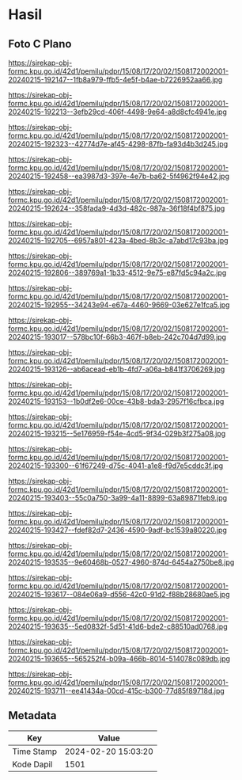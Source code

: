 # Hasil

## Foto C Plano

https://sirekap-obj-formc.kpu.go.id/42d1/pemilu/pdpr/15/08/17/20/02/1508172002001-20240215-192147--1fb8a979-ffb5-4e5f-b4ae-b7226952aa66.jpg

https://sirekap-obj-formc.kpu.go.id/42d1/pemilu/pdpr/15/08/17/20/02/1508172002001-20240215-192213--3efb29cd-406f-4498-9e64-a8d8cfc4941e.jpg

https://sirekap-obj-formc.kpu.go.id/42d1/pemilu/pdpr/15/08/17/20/02/1508172002001-20240215-192323--42774d7e-af45-4298-87fb-fa93d4b3d245.jpg

https://sirekap-obj-formc.kpu.go.id/42d1/pemilu/pdpr/15/08/17/20/02/1508172002001-20240215-192458--ea3987d3-397e-4e7b-ba62-5f4962f94e42.jpg

https://sirekap-obj-formc.kpu.go.id/42d1/pemilu/pdpr/15/08/17/20/02/1508172002001-20240215-192624--358fada9-4d3d-482c-987a-36f18f4bf875.jpg

https://sirekap-obj-formc.kpu.go.id/42d1/pemilu/pdpr/15/08/17/20/02/1508172002001-20240215-192705--6957a801-423a-4bed-8b3c-a7abd17c93ba.jpg

https://sirekap-obj-formc.kpu.go.id/42d1/pemilu/pdpr/15/08/17/20/02/1508172002001-20240215-192806--389769a1-1b33-4512-9e75-e87fd5c94a2c.jpg

https://sirekap-obj-formc.kpu.go.id/42d1/pemilu/pdpr/15/08/17/20/02/1508172002001-20240215-192955--34243e94-e67a-4460-9669-03e627e1fca5.jpg

https://sirekap-obj-formc.kpu.go.id/42d1/pemilu/pdpr/15/08/17/20/02/1508172002001-20240215-193017--578bc10f-66b3-467f-b8eb-242c704d7d99.jpg

https://sirekap-obj-formc.kpu.go.id/42d1/pemilu/pdpr/15/08/17/20/02/1508172002001-20240215-193126--ab6acead-eb1b-4fd7-a06a-b841f3706269.jpg

https://sirekap-obj-formc.kpu.go.id/42d1/pemilu/pdpr/15/08/17/20/02/1508172002001-20240215-193153--1b0df2e6-00ce-43b8-bda3-2957f16cfbca.jpg

https://sirekap-obj-formc.kpu.go.id/42d1/pemilu/pdpr/15/08/17/20/02/1508172002001-20240215-193215--5e176959-f54e-4cd5-9f34-029b3f275a08.jpg

https://sirekap-obj-formc.kpu.go.id/42d1/pemilu/pdpr/15/08/17/20/02/1508172002001-20240215-193300--61f67249-d75c-4041-a1e8-f9d7e5cddc3f.jpg

https://sirekap-obj-formc.kpu.go.id/42d1/pemilu/pdpr/15/08/17/20/02/1508172002001-20240215-193403--55c0a750-3a99-4a11-8899-63a89871feb9.jpg

https://sirekap-obj-formc.kpu.go.id/42d1/pemilu/pdpr/15/08/17/20/02/1508172002001-20240215-193427--fdef82d7-2436-4590-9adf-bc1539a80220.jpg

https://sirekap-obj-formc.kpu.go.id/42d1/pemilu/pdpr/15/08/17/20/02/1508172002001-20240215-193535--9e60468b-0527-4960-874d-6454a2750be8.jpg

https://sirekap-obj-formc.kpu.go.id/42d1/pemilu/pdpr/15/08/17/20/02/1508172002001-20240215-193617--084e06a9-d556-42c0-91d2-f88b28680ae5.jpg

https://sirekap-obj-formc.kpu.go.id/42d1/pemilu/pdpr/15/08/17/20/02/1508172002001-20240215-193635--5ed0832f-5d51-41d6-bde2-c88510ad0768.jpg

https://sirekap-obj-formc.kpu.go.id/42d1/pemilu/pdpr/15/08/17/20/02/1508172002001-20240215-193655--565252f4-b09a-466b-8014-514078c089db.jpg

https://sirekap-obj-formc.kpu.go.id/42d1/pemilu/pdpr/15/08/17/20/02/1508172002001-20240215-193711--ee41434a-00cd-415c-b300-77d85f89718d.jpg


## Metadata

| Key        | Value               |
| ---------- | ------------------- |
| Time Stamp | 2024-02-20 15:03:20 |
| Kode Dapil | 1501                |



